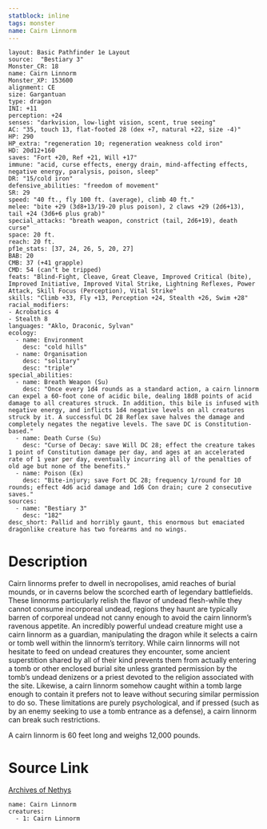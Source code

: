 ```yaml
---
statblock: inline
tags: monster
name: Cairn Linnorm
---
```

```statblock
layout: Basic Pathfinder 1e Layout
source:  "Bestiary 3"
Monster_CR: 18
name: Cairn Linnorm
Monster_XP: 153600
alignment: CE
size: Gargantuan
type: dragon
INI: +11
perception: +24
senses: "darkvision, low-light vision, scent, true seeing"
AC: "35, touch 13, flat-footed 28 (dex +7, natural +22, size -4)"
HP: 290
HP_extra: "regeneration 10; regeneration weakness cold iron"
HD: 20d12+160
saves: "Fort +20, Ref +21, Will +17"
immune: "acid, curse effects, energy drain, mind-affecting effects, negative energy, paralysis, poison, sleep"
DR: "15/cold iron"
defensive_abilities: "freedom of movement"
SR: 29
speed: "40 ft., fly 100 ft. (average), climb 40 ft."
melee: "bite +29 (3d8+13/19-20 plus poison), 2 claws +29 (2d6+13), tail +24 (3d6+6 plus grab)"
special_attacks: "breath weapon, constrict (tail, 2d6+19), death curse"
space: 20 ft.
reach: 20 ft.
pf1e_stats: [37, 24, 26, 5, 20, 27]
BAB: 20
CMB: 37 (+41 grapple)
CMD: 54 (can’t be tripped)
feats: "Blind-Fight, Cleave, Great Cleave, Improved Critical (bite), Improved Initiative, Improved Vital Strike, Lightning Reflexes, Power Attack, Skill Focus (Perception), Vital Strike"
skills: "Climb +33, Fly +13, Perception +24, Stealth +26, Swim +28"
racial_modifiers:
- Acrobatics 4
- Stealth 8
languages: "Aklo, Draconic, Sylvan"
ecology:
  - name: Environment
    desc: "cold hills"
  - name: Organisation
    desc: "solitary"
    desc: "triple"
special_abilities:
  - name: Breath Weapon (Su)
    desc: "Once every 1d4 rounds as a standard action, a cairn linnorm can expel a 60-foot cone of acidic bile, dealing 18d8 points of acid damage to all creatures struck. In addition, this bile is infused with negative energy, and inflicts 1d4 negative levels on all creatures struck by it. A successful DC 28 Reflex save halves the damage and completely negates the negative levels. The save DC is Constitution-based."
  - name: Death Curse (Su)
    desc: "Curse of Decay: save Will DC 28; effect the creature takes 1 point of Constitution damage per day, and ages at an accelerated rate of 1 year per day, eventually incurring all of the penalties of old age but none of the benefits."
  - name: Poison (Ex)
    desc: "Bite-injury; save Fort DC 28; frequency 1/round for 10 rounds; effect 4d6 acid damage and 1d6 Con drain; cure 2 consecutive saves."
sources:
  - name: "Bestiary 3"
    desc: "182"
desc_short: Pallid and horribly gaunt, this enormous but emaciated dragonlike creature has two forearms and no wings.
```
# Description
Cairn linnorms prefer to dwell in necropolises, amid reaches of burial mounds, or in caverns below the scorched earth of legendary battlefields. These linnorms particularly relish the flavor of undead flesh-while they cannot consume incorporeal undead, regions they haunt are typically barren of corporeal undead not canny enough to avoid the cairn linnorm’s ravenous appetite. An incredibly powerful undead creature might use a cairn linnorm as a guardian, manipulating the dragon while it selects a cairn or tomb well within the linnorm’s territory. While cairn linnorms will not hesitate to feed on undead creatures they encounter, some ancient superstition shared by all of their kind prevents them from actually entering a tomb or other enclosed burial site unless granted permission by the tomb’s undead denizens or a priest devoted to the religion associated with the site. Likewise, a cairn linnorm somehow caught within a tomb large enough to contain it prefers not to leave without securing similar permission to do so. These limitations are purely psychological, and if pressed (such as by an enemy seeking to use a tomb entrance as a defense), a cairn linnorm can break such restrictions.

A cairn linnorm is 60 feet long and weighs 12,000 pounds.
# Source Link
[Archives of Nethys](https://aonprd.com/MonsterDisplay.aspx?ItemName=Cairn%20Linnorm)
```encounter-table
name: Cairn Linnorm
creatures:
  - 1: Cairn Linnorm
```
